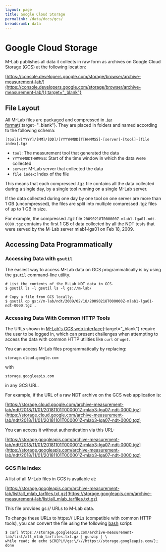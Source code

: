 ```yaml
---
layout: page
title: Google Cloud Storage
permalink: /data/docs/gcs/
breadcrumb: data
---
```


# Google Cloud Storage

M-Lab publishes all data it collects in raw form as archives on Google Cloud Storage (GCS) at the following location:

[https://console.developers.google.com/storage/browser/archive-measurement-lab/](https://console.developers.google.com/storage/browser/archive-measurement-lab/){:target="_blank"}

## File Layout

All M-Lab files are packaged and compressed in [.tar format](https://en.wikipedia.org/wiki/Tar_%28computing%29){:target="_blank"}. They are placed in folders and named according to the following schema:

`[tool]/[YYYY]/[MM]/[DD]/[YYYYMMDD]T[HHMMSS]-[server]-[tool]-[file index].tgz`

* `tool`: The measurement tool that generated the data
* `YYYYMMDDTHHMMSS`: Start of the time window in which the data were collected
* `server`: M-Lab server that collected the data
* `file index`: Index of the file

This means that each compressed .tgz file contains all the data collected during a single day, by a single tool running on a single M-Lab server.

If the data collected during one day by one tool on one server are more than 1 GB (uncompressed), the files are split into multiple compressed .tgz files of up to 1 GB in size.

For example, the compressed .tgz file `20090218T000000Z-mlab1-lga01-ndt-0000.tgz` contains the first 1 GB of data collected by all the NDT tests that were served by the M-Lab server mlab1-lga01 on Feb 18, 2009.

## Accessing Data Programmatically

### Accessing Data with `gsutil`

The easiest way to access M-Lab data on GCS programmatically is by using the [`gsutil`](https://cloud.google.com/storage/docs/gsutil) command-line utility.

~~~ shell
# List the contents of the M-Lab NDT data in GCS.
$ gsutil ls -l gsutil ls -l gs://m-lab/

# Copy a file from GCS locally.
$ gsutil cp gs://m-lab/ndt/2009/02/18/20090218T000000Z-mlab1-lga01-ndt-0000.tgz .
~~~

### Accessing Data With Common HTTP Tools

The URLs shown in [M-Lab's GCS web interface](https://console.developers.google.com/storage/browser/archive-measurement-lab/){:target="_blank"} require the user to be logged in, which can present challenges when attempting to access the data with common HTTP utilities like `curl` or `wget`.

You can access M-Lab files programmatically by replacing:

`storage.cloud.google.com`

with

`storage.googleapis.com`

in any GCS URL.

For example, if the URL of a raw NDT archive on the GCS web application is:

[https://storage.cloud.google.com/archive-measurement-lab/ndt/2018/11/01/20181101T000001Z-mlab3-lga07-ndt-0000.tgz](https://storage.cloud.google.com/archive-measurement-lab/ndt/2018/11/01/20181101T000001Z-mlab3-lga07-ndt-0000.tgz)

You can access it without authentication via this URL:

[https://storage.googleapis.com/archive-measurement-lab/ndt/2018/11/01/20181101T000001Z-mlab3-lga07-ndt-0000.tgz](https://storage.googleapis.com/archive-measurement-lab/ndt/2018/11/01/20181101T000001Z-mlab3-lga07-ndt-0000.tgz)

### GCS File Index

A list of all M-Lab files in GCS is available at:

[https://storage.googleapis.com/archive-measurement-lab/list/all_mlab_tarfiles.txt.gz](https://storage.googleapis.com/archive-measurement-lab/list/all_mlab_tarfiles.txt.gz)

This file provides gs:// URLs to M-Lab data.

To change these URLs to https:// URLs (compatible with common HTTP tools), you can convert the file using the following [bash](https://en.wikipedia.org/wiki/Bash_%28Unix_shell%29) script:

~~~ shell
$ curl https://storage.googleapis.com/archive-measurement-lab/list/all_mlab_tarfiles.txt.gz | gunzip | \
while read; do echo ${REPLY/gs:\/\//https://storage.googleapis.com/}; done
~~~